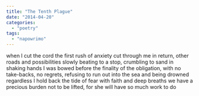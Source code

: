```yaml
---
title: "The Tenth Plague"
date: "2014-04-20"
categories: 
  - "poetry"
tags: 
  - "napowrimo"
---
```


when I cut the cord the first rush of anxiety cut through me in return, other roads and possibilities slowly beating to a stop, crumbling to sand in shaking hands I was bowed before the finality of the obligation, with no take-backs, no regrets, refusing to run out into the sea and being drowned regardless I hold back the tide of fear with faith and deep breaths we have a precious burden not to be lifted, for she will have so much work to do
